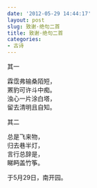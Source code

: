 ```yaml
---
date: '2012-05-29 14:44:17'
layout: post
slug: 致谢·绝句二首
title: 致谢·绝句二首
categories:
- 古诗
---
```

其一

霖霑弗输桑陌短，  
罴豹可许斗中痴。  
浊心一片涂白塔，  
留去清明且自知。

其二

总是飞来物，  
归去巷半灯，  
言行总辞是，  
睇眄盖竹筝。

于5月29日，南开园。
